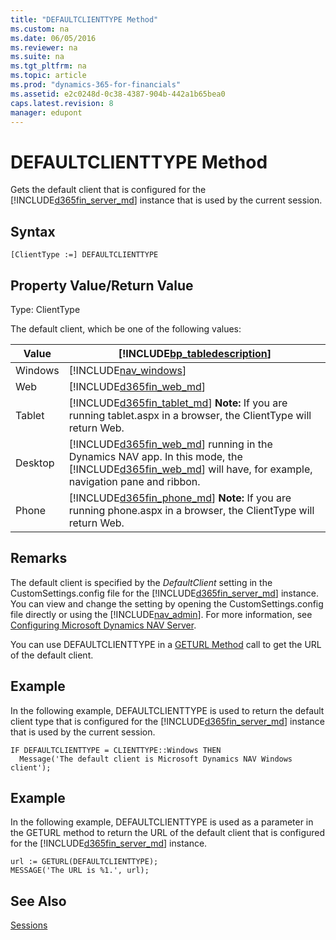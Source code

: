 ```yaml
---
title: "DEFAULTCLIENTTYPE Method"
ms.custom: na
ms.date: 06/05/2016
ms.reviewer: na
ms.suite: na
ms.tgt_pltfrm: na
ms.topic: article
ms.prod: "dynamics-365-for-financials"
ms.assetid: e2c0248d-0c38-4387-904b-442a1b65bea0
caps.latest.revision: 8
manager: edupont
---
```

# DEFAULTCLIENTTYPE Method
Gets the default client that is configured for the [!INCLUDE[d365fin_server_md](../includes/d365fin_server_md.md)] instance that is used by the current session.  

## Syntax  

```  
[ClientType :=] DEFAULTCLIENTTYPE  
```  

## Property Value/Return Value  
 Type: ClientType  

 The default client, which be one of the following values:  

|Value|[!INCLUDE[bp_tabledescription](../includes/bp_tabledescription_md.md)]|  
|-----------|---------------------------------------|  
|Windows|[!INCLUDE[nav_windows](../includes/nav_windows_md.md)]|  
|Web|[!INCLUDE[d365fin_web_md](../includes/d365fin_web_md.md)]|  
|Tablet|[!INCLUDE[d365fin_tablet_md](../includes/d365fin_tablet_md.md)] **Note:**  If you are running tablet.aspx in a browser, the ClientType will return Web.|  
|Desktop|[!INCLUDE[d365fin_web_md](../includes/d365fin_web_md.md)] running in the Dynamics NAV app. In this mode, the [!INCLUDE[d365fin_web_md](../includes/d365fin_web_md.md)] will have, for example, navigation pane and ribbon.|  
|Phone|[!INCLUDE[d365fin_phone_md](../includes/d365fin_phone_md.md)] **Note:**  If you are running phone.aspx in a browser, the ClientType will return Web.|  

## Remarks  
 The default client is specified by the *DefaultClient* setting in the CustomSettings.config file for the [!INCLUDE[d365fin_server_md](../includes/d365fin_server_md.md)] instance. You can view and change the setting by opening the CustomSettings.config file directly or using the [!INCLUDE[nav_admin](../includes/nav_admin_md.md)]. For more information, see [Configuring Microsoft Dynamics NAV Server](Configuring-Microsoft-Dynamics-NAV-Server.md).  

 You can use DEFAULTCLIENTTYPE in a [GETURL Method](devenv-GETURL-Method.md) call to get the URL of the default client.  

## Example  
 In the following example, DEFAULTCLIENTTYPE is used to return the default client type that is configured for the [!INCLUDE[d365fin_server_md](../includes/d365fin_server_md.md)] instance that is used by the current session.  

```  
IF DEFAULTCLIENTTYPE = CLIENTTYPE::Windows THEN  
  Message('The default client is Microsoft Dynamics NAV Windows client');  
```  

## Example  
 In the following example, DEFAULTCLIENTTYPE is used as a parameter in the GETURL method to return the URL of the default client that is configured for the [!INCLUDE[d365fin_server_md](../includes/d365fin_server_md.md)] instance.  

```  
url := GETURL(DEFAULTCLIENTTYPE);  
MESSAGE('The URL is %1.', url);  
```  

## See Also  
 [Sessions](Sessions.md)
